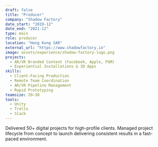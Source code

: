 ```yaml
---
draft: false
title: "Producer"
company: "Shadow Factory"
date_start: "2019-12"
date_end: "2021-12"
type: main
role: producer
location: "Hong Kong SAR"
external_url: "https://www.shadowfactory.io"
image: assets/experience/shadow-factory-logo.png
projects:
  - AR/VR Branded Content (Facebook, Apple, PGM)
  - Experiential Installations & 3D Apps
skills:
  - Client-Facing Production
  - Remote Team Coordination
  - AR/VR Pipeline Management
  - Rapid Prototyping
teamsize: 20–30
tools:
  - Unity
  - Trello
  - Slack
---
```

Delivered 50+ digital projects for high-profile clients. Managed project lifecycle from concept to launch delivering consistent results in a fast-paced environment.